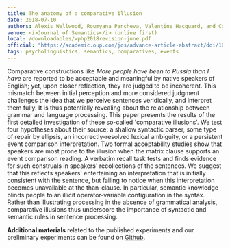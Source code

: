 ```yaml
---
title: The anatomy of a comparative illusion
date: 2018-07-10
authors: Alexis Wellwood, Roumyana Pancheva, Valentine Hacquard, and Colin Phillips
venue: <i>Journal of Semantics</i> (online first)
local: /downloadables/wphp2018revision-june.pdf
official: "https://academic.oup.com/jos/advance-article-abstract/doi/10.1093/jos/ffy014/5065172"
tags: psycholinguistics, semantics, comparatives, events
---
```


Comparative constructions like <i>More people have been to Russia than I have</i> are reported to be acceptable and meaningful by native speakers of English; yet, upon closer reflection, they are judged to be incoherent. This mismatch between initial perception and more considered judgment challenges the idea that we perceive sentences veridically, and interpret them fully. It is thus potentially revealing about the relationship between grammar and language processing. This paper presents the results of the first detailed investigation of these so-called 'comparative illusions'. We test four hypotheses about their source: a shallow syntactic parser, some type of repair by ellipsis, an incorrectly-resolved lexical ambiguity, or a persistent event comparison interpretation. Two formal acceptability studies show that speakers are most prone to the illusion when the matrix clause supports an event comparison reading. A verbatim recall task tests and finds evidence for such construals in speakers' recollections of the sentences. We suggest that this reflects speakers' entertaining an interpretation that is initially consistent with the sentence, but failing to notice when this interpretation becomes unavailable at the than-clause. In particular, semantic knowledge blinds people to an illicit operator-variable configuration in the syntax. Rather than illustrating processing in the absence of grammatical analysis, comparative illusions thus underscore the importance of syntactic and semantic rules in sentence processing.

**Additional materials** related to the published experiments and our preliminary experiments can be found on [Github](https://github.com/alexiswellwood/compillu). 

<!-- **Supplemental material**: [Stimuli used for acceptability judgments, experiment 1](http://faculty.wcas.northwestern.edu/wellwood/downloadables/wphp2016accept-sentences.csv), [Stimuli used in sentence recall, experiment3](http://faculty.wcas.northwestern.edu/wellwood/downloadables/wphp2016recall-sentences.csv), [Summary report of preliminary experiments](http://faculty.wcas.northwestern.edu/wellwood/downloadables/wphp2016supplement.pdf) --> 
